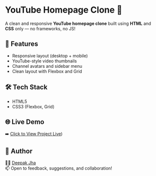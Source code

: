 # YouTube Homepage Clone 🎥

A clean and responsive **YouTube homepage clone** built using **HTML** and **CSS** only — no frameworks, no JS!

## 🚀 Features
- Responsive layout (desktop + mobile)
- YouTube-style video thumbnails
- Channel avatars and sidebar menu
- Clean layout with Flexbox and Grid

## 🛠️ Tech Stack
- HTML5
- CSS3 (Flexbox, Grid)

## 🌐 Live Demo

➡️ [Click to View Project Live](https://github.com/Devdeepakjha/DJ_-HTML-CSS/new/main?filename=README.md))

## 📌 Author

👨‍💻 [Deepak Jha](https://github.com/Devdeepakjha)  
📫 Open to feedback, suggestions, and collaboration!
